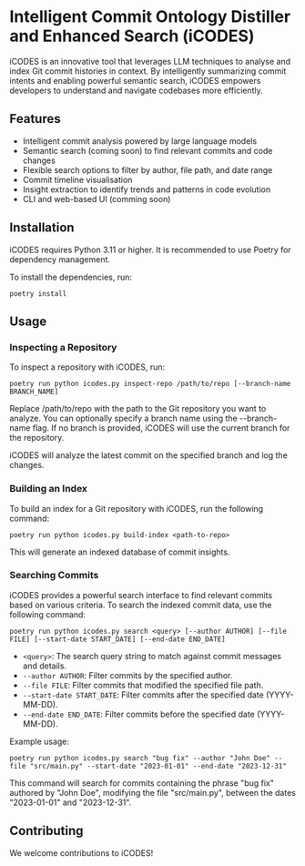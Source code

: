 # Intelligent Commit Ontology Distiller and Enhanced Search (iCODES)

iCODES is an innovative tool that leverages LLM techniques to analyse and index Git commit histories in context. By intelligently summarizing commit intents and enabling powerful semantic search, iCODES empowers developers to understand and navigate codebases more efficiently. 

## Features

* Intelligent commit analysis powered by large language models
* Semantic search (coming soon) to find relevant commits and code changes
* Flexible search options to filter by author, file path, and date range
* Commit timeline visualisation
* Insight extraction to identify trends and patterns in code evolution
* CLI and web-based UI (comming soon)

## Installation

iCODES requires Python 3.11 or higher. It is recommended to use Poetry for dependency management. 

To install the dependencies, run: 

    poetry install


## Usage

### Inspecting a Repository

To inspect a repository with iCODES, run:

    poetry run python icodes.py inspect-repo /path/to/repo [--branch-name BRANCH_NAME]

Replace /path/to/repo with the path to the Git repository you want to analyze. You can optionally specify a branch name using the --branch-name flag. If no branch is provided, iCODES will use the current branch for the repository.

iCODES will analyze the latest commit on the specified branch and log the changes.


### Building an Index

To build an index for a Git repository with iCODES, run the following command:

    poetry run python icodes.py build-index <path-to-repo>

This will generate an indexed database of commit insights. 

### Searching Commits

iCODES provides a powerful search interface to find relevant commits based on various criteria. To search the indexed commit data, use the following command:

    poetry run python icodes.py search <query> [--author AUTHOR] [--file FILE] [--start-date START_DATE] [--end-date END_DATE]

- `<query>`: The search query string to match against commit messages and details.
- `--author AUTHOR`: Filter commits by the specified author.
- `--file FILE`: Filter commits that modified the specified file path.
- `--start-date START_DATE`: Filter commits after the specified date (YYYY-MM-DD).
- `--end-date END_DATE`: Filter commits before the specified date (YYYY-MM-DD).

Example usage:

    poetry run python icodes.py search "bug fix" --author "John Doe" --file "src/main.py" --start-date "2023-01-01" --end-date "2023-12-31"

This command will search for commits containing the phrase "bug fix" authored by "John Doe", modifying the file "src/main.py", between the dates "2023-01-01" and "2023-12-31".


## Contributing

We welcome contributions to iCODES!
